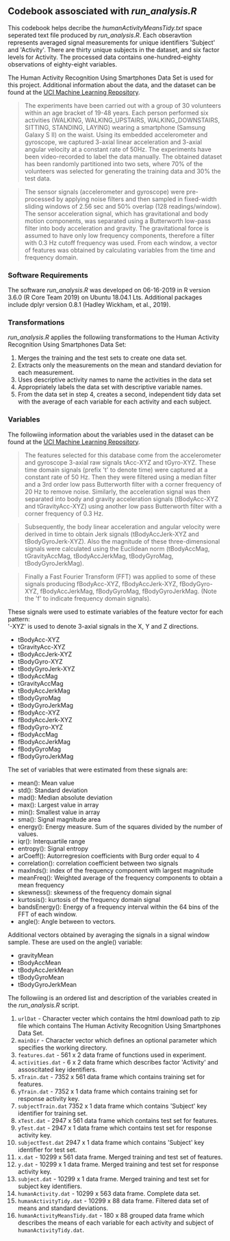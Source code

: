 ## Codebook assosciated with *run_analysis.R*
This codebook helps decribe the *humanActivityMeansTidy.txt* space seperated text file produced by *run_analysis.R*. Each obseravtion represents averaged signal measurements for unique identifiers 'Subject' and 'Activity'.  There are thirty unique subjects in the dataset, and six factor levels for Activity. The processed data contains one-hundred-eighty observations of eighty-eight variables.

The Human Activity Recognition Using Smartphones Data Set is used for this project. Additional information about the data, and the dataset can be found at the [UCI Machine Learning Repository](http://archive.ics.uci.edu/ml/datasets/Human+Activity+Recognition+Using+Smartphones#).

> The experiments have been carried out with a group of 30 volunteers within an age bracket of 19-48 years. Each person performed six activities (WALKING, WALKING\_UPSTAIRS, WALKING\_DOWNSTAIRS, SITTING, STANDING, LAYING) wearing a smartphone (Samsung Galaxy S II) on the waist. Using its embedded accelerometer and gyroscope, we captured 3-axial linear acceleration and 3-axial angular velocity at a constant rate of 50Hz. The experiments have been video-recorded to label the data manually. The obtained dataset has been randomly partitioned into two sets, where 70% of the volunteers was selected for generating the training data and 30% the test data.
 
> The sensor signals (accelerometer and gyroscope) were pre-processed by applying noise filters and then sampled in fixed-width sliding windows of 2.56 sec and 50% overlap (128 readings/window). The sensor acceleration signal, which has gravitational and body motion components, was separated using a Butterworth low-pass filter into body acceleration and gravity. The gravitational force is assumed to have only low frequency components, therefore a filter with 0.3 Hz cutoff frequency was used. From each window, a vector of features was obtained by calculating variables from the time and frequency domain.

### Software Requirements
The software *run_analysis.R* was developed on 06-16-2019 in R version 3.6.0 (R Core Team 2019) on Ubuntu 18.04.1 Lts. Additional packages
include dplyr version 0.8.1 (Hadley Wickham, et al., 2019).

### Transformations
*run_analysis.R* applies the followiing transformations to the Human Activity Recognition Using Smartphones Data Set:
1. Merges the training and the test sets to create one data set.
2. Extracts only the measurements on the mean and standard deviation for each measurement.
3. Uses descriptive activity names to name the activities in the data set
4. Appropriately labels the data set with descriptive variable names.
5. From the data set in step 4, creates a second, independent tidy data set with the average of each variable for each activity and each subject.

### Variables
The followiing information about the variables used in the dataset can be found at the [UCI Machine Learning Repository](http://archive.ics.uci.edu/ml/datasets/Human+Activity+Recognition+Using+Smartphones#).

> The features selected for this database come from the accelerometer and gyroscope 3-axial raw signals tAcc-XYZ and tGyro-XYZ. These time domain signals (prefix 't' to denote time) were captured at a constant rate of 50 Hz. Then they were filtered using a median filter and a 3rd order low pass Butterworth filter with a corner frequency of 20 Hz to remove noise. Similarly, the acceleration signal was then separated into body and gravity acceleration signals (tBodyAcc-XYZ and tGravityAcc-XYZ) using another low pass Butterworth filter with a corner frequency of 0.3 Hz. 

> Subsequently, the body linear acceleration and angular velocity were derived in time to obtain Jerk signals (tBodyAccJerk-XYZ and tBodyGyroJerk-XYZ). Also the magnitude of these three-dimensional signals were calculated using the Euclidean norm (tBodyAccMag, tGravityAccMag, tBodyAccJerkMag, tBodyGyroMag, tBodyGyroJerkMag). 

> Finally a Fast Fourier Transform (FFT) was applied to some of these signals producing fBodyAcc-XYZ, fBodyAccJerk-XYZ, fBodyGyro-XYZ, fBodyAccJerkMag, fBodyGyroMag, fBodyGyroJerkMag. (Note the 'f' to indicate frequency domain signals). 

These signals were used to estimate variables of the feature vector for each pattern:  
'-XYZ' is used to denote 3-axial signals in the X, Y and Z directions.
* tBodyAcc-XYZ
* tGravityAcc-XYZ
* tBodyAccJerk-XYZ
* tBodyGyro-XYZ
* tBodyGyroJerk-XYZ
* tBodyAccMag
* tGravityAccMag
* tBodyAccJerkMag
* tBodyGyroMag
* tBodyGyroJerkMag
* fBodyAcc-XYZ
* fBodyAccJerk-XYZ
* fBodyGyro-XYZ
* fBodyAccMag
* fBodyAccJerkMag
* fBodyGyroMag
* fBodyGyroJerkMag
 
The set of variables that were estimated from these signals are: 
* mean(): Mean value
* std(): Standard deviation
* mad(): Median absolute deviation 
* max(): Largest value in array
* min(): Smallest value in array
* sma(): Signal magnitude area
* energy(): Energy measure. Sum of the squares divided by the number of values. 
* iqr(): Interquartile range 
* entropy(): Signal entropy
* arCoeff(): Autorregresion coefficients with Burg order equal to 4
* correlation(): correlation coefficient between two signals
* maxInds(): index of the frequency component with largest magnitude
* meanFreq(): Weighted average of the frequency components to obtain a mean frequency
* skewness(): skewness of the frequency domain signal 
* kurtosis(): kurtosis of the frequency domain signal 
* bandsEnergy(): Energy of a frequency interval within the 64 bins of the FFT of each window.
* angle(): Angle between to vectors.

Additional vectors obtained by averaging the signals in a signal window sample. These are used on the angle() variable:

* gravityMean
* tBodyAccMean
* tBodyAccJerkMean
* tBodyGyroMean
* tBodyGyroJerkMean
 
 The followiing is an ordered list and description of the variables created in the *run_analysis.R* script.
 1. `urlDat` - Character vecter which contains the html download path to zip file which contains The Human Activity Recognition Using Smartphones Data Set.
 2. `mainDir` - Character vector which defines an optional parameter which specifies the working directory.
 3. `features.dat` - 561 x 2 data frame of functions used in experiment.
 4. `activities.dat` - 6 x 2 data frame which describes factor 'Activity' and assoscitated key identifiers.
 5. `xTrain.dat` - 7352 x 561 data frame which contains training set for features.
 6. `yTrain.dat` - 7352 x 1 data frame which contains training set for response activity key.
 7. `subjectTrain.dat` 7352 x 1 data frame which contains 'Subject' key identifier for training set.
 8. `xTest.dat` - 2947 x 561 data frame which contains test set for features.
 9. `yTest.dat` - 2947 x 1 data frame which contains test set for response activity key.
 10. `subjectTest.dat` 2947 x 1 data frame which contains 'Subject' key identifier for test set.
 11. `x.dat` - 10299 x 561 data frame. Merged training and test set of features.
 12. `y.dat` - 10299 x 1 data frame. Merged training and test set for response activity key.
 13. `subject.dat` - 10299 x 1 data frame. Merged training and test set for subject key identifiers.
 14. `humanActivity.dat` - 10299 x 563 data frame. Complete data set.
 15. `humanActivityTidy.dat` - 10299 x 88 data frame. Filtered data set of means and standard deviations.
 16. `humanActivityMeansTidy.dat` - 180 x 88  grouped data frame which describes the means of each variable for each activity and subject of `humanActivityTidy.dat`.
 




